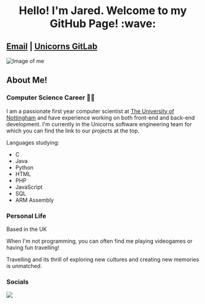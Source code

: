 <h1 style="text-align: center;">Hello! I'm Jared. Welcome to my GitHub Page! :wave:</h1>

## [Email](jaredpollack@hotmail.co.uk) | [Unicorns GitLab](https://projects.cs.nott.ac.uk/comp1003-2122-teams/team_50/coursework)

![Image of me](https://i.ibb.co/DMQVJsJ/resized-image-Promo-6.jpg)

## About Me!

### Computer Science Career :man_technologist: 
I am a passionate first year computer scientist at [The University of Nottingham](https://www.nottingham.ac.uk) and have experience working on both front-end and back-end development. I'm currently in the Unicorns software engineering team for which you can find the link to our projects at the top. 

Languages studying:
- C 
- Java
- Python
- HTML
- PHP
- JavaScript
- SQL
- ARM Assembly

### Personal Life 
Based in the UK 

When I'm not programming, you can often find me playing videogames or having fun travelling! 

Travelling and its thrill of exploring new cultures and creating new memories is unmatched. 


### Socials 

<a href="https://www.facebook.com/profile.php?id=100071710758821">
   <img src="https://i.ibb.co/7kyVShm/resized-image-Promo-4.jpg">
</a>

